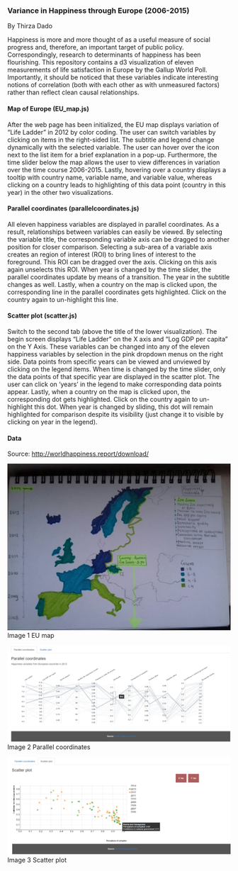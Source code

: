 ### Variance in Happiness through Europe (2006-2015)

By Thirza Dado

Happiness is more and more thought of as a useful measure of social progress and, therefore, an important target of public policy. Correspondingly, research to determinants of happiness has been flourishing. This repository contains a d3 visualization of  eleven measurements of life satisfaction in Europe by the Gallup World Poll. Importantly, it should be noticed that these variables indicate interesting notions of correlation (both with each other as with unmeasured factors) rather than reflect clean causal relationships.
#### Map of Europe (EU_map.js)
After the web page has been initialized, the EU map displays variation of “Life Ladder” in 2012 by color coding. The user can switch variables by clicking on items in the right-sided list. The subtitle and legend change dynamically with the selected variable. The user can hover over the icon next to the list item for a brief explanation in a pop-up. Furthermore, the time slider below the map allows the user to view differences in variation over the time course 2006-2015. Lastly, hovering over a country displays a tooltip with country name, variable name, and variable value, whereas clicking on a country leads to highlighting of this data point (country in this year) in the other two visualizations. 
#### Parallel coordinates (parallelcoordinates.js)
All eleven happiness variables are displayed in parallel coordinates. As a result, relationships between variables can easily be viewed. By selecting the variable title, the corresponding variable axis can be dragged to another position for closer comparison. Selecting a sub-area of a variable axis creates an region of interest (ROI) to bring lines of interest to the foreground. This ROI can be dragged over the axis. Clicking on this axis again unselects this ROI. When year is changed by the time slider, the parallel coordinates update by means of a transition. The year in the subtitle changes as well. Lastly, when a country on the map is clicked upon, the corresponding line in the parallel coordinates gets highlighted. Click on the country again to un-highlight this line. 
#### Scatter plot (scatter.js)
Switch to the second tab (above the title of the lower visualization). The begin screen displays “Life Ladder” on the X axis and “Log GDP per capita” on the Y Axis. These variables can be changed into any of the eleven happiness variables by selection in the pink dropdown menus on the right side. Data points from specific years can be viewed and unviewed by clicking on the legend items. When time is changed by the time slider, only the data points of that specific year are displayed in the scatter plot. The user can click on ‘years’ in the legend to make corresponding data points appear. Lastly, when a country on the map is clicked upon, the corresponding dot gets highlighted. Click on the country again to un-highlight this dot. When year is changed by sliding, this dot will remain highlighted for comparison despite its visibility (just change it to visible by clicking on year in the legend).
#### Data
Source: http://worldhappiness.report/download/ 


![screenshot 1](https://github.com/Mangodream01/programming-project/blob/master/doc/afb1.jpeg)
Image 1 EU map

![screenshot 2](/doc/screenshot2.png)
Image 2 Parallel coordinates

![screenshot 3](/doc/screenshot3.png)
Image 3 Scatter plot

 
